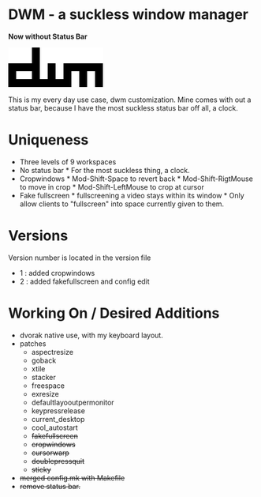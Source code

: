 DWM - a suckless window manager
===============================

__Now without Status Bar__

![DWM](./.img/dwm.png)

This is my every day use case, dwm customization.
Mine comes with out a status bar, because I have the most
suckless status bar off all, a clock.

# Uniqueness

- Three levels of 9 workspaces
- No status bar
        * For the most suckless thing, a clock.
- Cropwindows
        * Mod-Shift-Space to revert back
        * Mod-Shift-RigtMouse to move in crop
        * Mod-Shift-LeftMouse to crop at cursor
- Fake fullscreen
        * fullscreening a video stays within its window
        * Only allow clients to "fullscreen" into space currently given to them.


# Versions
Version number is located in the version file

- 1 : added cropwindows
- 2 : added fakefullscreen and config edit


# Working On / Desired Additions

- dvorak native use, with my keyboard layout.
- patches
    * aspectresize
    * goback
    * xtile
    * stacker
    * freespace
    * exresize
    * defaultlayooutpermonitor
    * keypressrelease
    * current_desktop
    * cool_autostart
    * ~~fakefullscreen~~
    * ~~cropwindows~~
    * ~~cursorwarp~~
    * ~~doublepressquit~~
    * ~~sticky~~
- ~~merged config.mk with Makefile~~ 
- ~~remove status bar.~~

